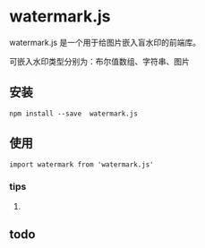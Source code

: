 # watermark.js

watermark.js 是一个用于给图片嵌入盲水印的前端库。

可嵌入水印类型分别为：布尔值数组、字符串、图片

## 安装

    npm install --save  watermark.js

## 使用

    import watermark from 'watermark.js'

### tips

1. 

## todo

